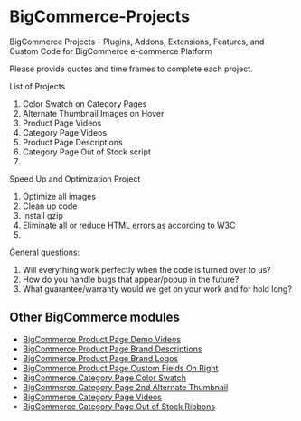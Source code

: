 BigCommerce-Projects
====================

BigCommerce Projects - Plugins, Addons, Extensions, Features, and Custom Code for BigCommerce e-commerce Platform

Please provide quotes and time frames to complete each project.

List of Projects  
1. Color Swatch on Category Pages  
2. Alternate Thumbnail Images on Hover  
3. Product Page Videos  
4. Category Page Videos  
5. Product Page Descriptions
6. Category Page Out of Stock script
7. 


Speed Up and Optimization Project  
1. Optimize all images  
2. Clean up code  
3. Install gzip  
4. Eliminate all or reduce HTML errors as according to W3C  
5.    




General questions:  
1. Will everything work perfectly when the code is turned over to us?  
2. How do you handle bugs that appear/popup in the future?   
3. What guarantee/warranty would we get on your work and for hold long?  


## Other BigCommerce modules

* [BigCommerce Product Page Demo Videos](https://github.com/iamandrebulatov/BC-Product-Page-Demo-Videos)
* [BigCommerce Product Page Brand Descriptions](https://github.com/iamandrebulatov/BC-Product-Page-Brand-Descriptions)
* [BigCommerce Product Page Brand Logos](https://github.com/iamandrebulatov/BC-Product-Page-Brand-Logos)
* [BigCommerce Product Page Custom Fields On Right](https://github.com/iamandrebulatov/BC-Product-Page-Custom-Fields-On-Right)
* [BigCommerce Category Page Color Swatch](https://github.com/iamandrebulatov/BC-Category-Page-Color-Swatch)
* [BigCommerce Category Page 2nd Alternate Thumbnail](https://github.com/iamandrebulatov/BC-Category-Page-2nd-Alternate-Thumbnail)
* [BigCommerce Category Page Videos](https://github.com/iamandrebulatov/BC-Category-Page-Demo-Videos)
* [BigCommerce Category Page Out of Stock Ribbons](https://github.com/iamandrebulatov/BC-Category-Page-Out-of-Stock-Items)

